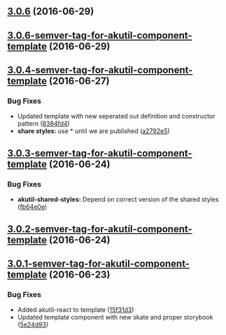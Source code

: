 <a name="3.0.6"></a>
## [3.0.6](https://aui-team-bot/https://bitbucket.org/atlassian/atlaskit-spike/compare/3.0.6-semver-tag-for-akutil-component-template...v3.0.6) (2016-06-29)



<a name="3.0.6-semver-tag-for-akutil-component-template"></a>
## [3.0.6-semver-tag-for-akutil-component-template](https://aui-team-bot/https://bitbucket.org/atlassian/atlaskit-spike/compare/3.0.4-semver-tag-for-akutil-component-template...3.0.6-semver-tag-for-akutil-component-template) (2016-06-29)



<a name="3.0.4-semver-tag-for-akutil-component-template"></a>
## [3.0.4-semver-tag-for-akutil-component-template](https://aui-team-bot/https://bitbucket.org/atlassian/atlaskit-spike/compare/3.0.3-semver-tag-for-akutil-component-template...3.0.4-semver-tag-for-akutil-component-template) (2016-06-27)


### Bug Fixes

* Updated template with new seperated out definition and constructor pattern ([8384fd4](https://aui-team-bot/https://bitbucket.org/atlassian/atlaskit-spike/commits/8384fd4))
* **share styles:** use * until we are published ([a2792e5](https://aui-team-bot/https://bitbucket.org/atlassian/atlaskit-spike/commits/a2792e5))



<a name="3.0.3-semver-tag-for-akutil-component-template"></a>
## [3.0.3-semver-tag-for-akutil-component-template](https://aui-team-bot/https://bitbucket.org/atlassian/atlaskit-spike/compare/3.0.2-semver-tag-for-akutil-component-template...3.0.3-semver-tag-for-akutil-component-template) (2016-06-24)


### Bug Fixes

* **akutil-shared-styles:** Depend on correct version of the shared styles ([fb64e0e](https://aui-team-bot/https://bitbucket.org/atlassian/atlaskit-spike/commits/fb64e0e))



<a name="3.0.2-semver-tag-for-akutil-component-template"></a>
## [3.0.2-semver-tag-for-akutil-component-template](https://aui-team-bot/https://bitbucket.org/atlassian/atlaskit-spike/compare/3.0.1-semver-tag-for-akutil-component-template...3.0.2-semver-tag-for-akutil-component-template) (2016-06-24)



<a name="3.0.1-semver-tag-for-akutil-component-template"></a>
## [3.0.1-semver-tag-for-akutil-component-template](https://aui-team-bot/https://bitbucket.org/atlassian/atlaskit-spike/compare/15f31d3...3.0.1-semver-tag-for-akutil-component-template) (2016-06-23)


### Bug Fixes

* Added akutil-react to template ([15f31d3](https://aui-team-bot/https://bitbucket.org/atlassian/atlaskit-spike/commits/15f31d3))
* Updated template component with new skate and proper storybook ([5e24d93](https://aui-team-bot/https://bitbucket.org/atlassian/atlaskit-spike/commits/5e24d93))



